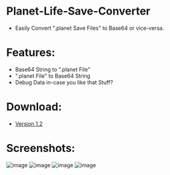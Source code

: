 # Planet-Life-Save-Converter
- Easily Convert ".planet Save Files" to Base64 or vice-versa.

# Features:
- Base64 String to ".planet File"
- ".planet File" to Base64 String
- Debug Data in-case you like that Stuff?

# Download:
- [Version 1.2](https://github.com/Cracko298/Planet-Life-Save-Converter/releases/tag/v1.2-alpha-1)

# Screenshots:
![image](https://user-images.githubusercontent.com/78656905/198165272-825d418c-e334-4499-83fd-8fd4c5c54fff.png)
![image](https://user-images.githubusercontent.com/78656905/198165318-723e5010-332d-4783-a5a6-a855db62715b.png)
![image](https://user-images.githubusercontent.com/78656905/198165395-43bc80e8-1f7d-4f1b-8265-39948790920a.png)
![image](https://user-images.githubusercontent.com/78656905/198165449-455decbc-4e89-42c3-8e53-c486a69ff7b0.png)
